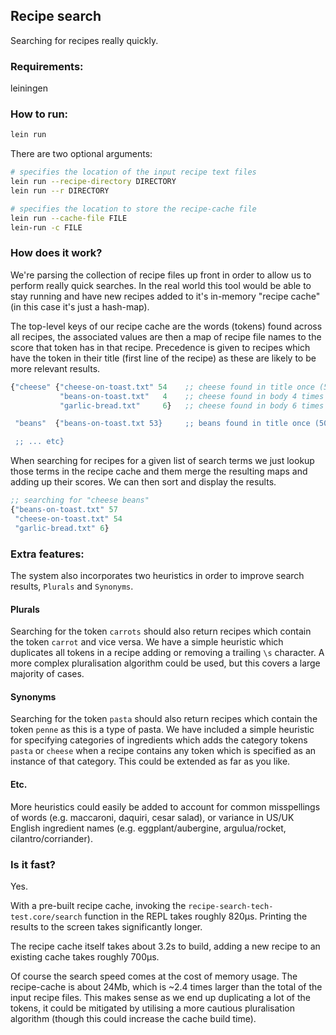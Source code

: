 ## Recipe search

Searching for recipes really quickly.

### Requirements:

leiningen

### How to run:

```Bash
lein run
```

There are two optional arguments:

```Bash
# specifies the location of the input recipe text files
lein run --recipe-directory DIRECTORY
lein run --r DIRECTORY
```

``` Bash
# specifies the location to store the recipe-cache file
lein run --cache-file FILE
lein-run -c FILE
```

### How does it work?

We're parsing the collection of recipe files up front in order to
allow us to perform really quick searches. In the real world this tool
would be able to stay running and have new recipes added to it's
in-memory "recipe cache" (in this case it's just a hash-map).

The top-level keys of our recipe cache are the words (tokens) found
across all recipes, the associated values are then a map of recipe
file names to the score that token has in that recipe. Precedence is
given to recipes which have the token in their title (first line of
the recipe) as these are likely to be more relevant results.

```Clojure
{"cheese" {"cheese-on-toast.txt" 54    ;; cheese found in title once (50pts) and in body 4 times (4 points)
           "beans-on-toast.txt"   4    ;; cheese found in body 4 times (4 points)
           "garlic-bread.txt"     6}   ;; cheese found in body 6 times (6 points)

 "beans"  {"beans-on-toast.txt 53}     ;; beans found in title once (50 pts) and in body 3 times (3 points)

 ;; ... etc}
```

When searching for recipes for a given list of search terms we just
lookup those terms in the recipe cache and them merge the resulting
maps and adding up their scores. We can then sort and display the
results.

```Clojure
;; searching for "cheese beans"
{"beans-on-toast.txt" 57
 "cheese-on-toast.txt" 54
 "garlic-bread.txt" 6}
```

### Extra features:

The system also incorporates two heuristics in order to improve search
results, `Plurals` and `Synonyms`.

#### Plurals

Searching for the token `carrots` should also return recipes which
contain the token `carrot` and vice versa. We have a simple heuristic
which duplicates all tokens in a recipe adding or removing a trailing
`\s` character. A more complex pluralisation algorithm could be used,
but this covers a large majority of cases.

#### Synonyms

Searching for the token `pasta` should also return recipes which
contain the token `penne` as this is a type of pasta. We have included
a simple heuristic for specifying categories of ingredients which adds
the category tokens `pasta` or `cheese` when a recipe contains any
token which is specified as an instance of that category. This could
be extended as far as you like.

#### Etc.

More heuristics could easily be added to account for common
misspellings of words (e.g. maccaroni, daquiri, cesar salad), or
variance in US/UK English ingredient names (e.g. eggplant/aubergine,
argulua/rocket, cilantro/corriander).

### Is it fast?

Yes.

With a pre-built recipe cache, invoking the
`recipe-search-tech-test.core/search`
function in the REPL takes roughly 820µs. Printing the results to the
screen takes significantly longer.

The recipe cache itself takes about 3.2s to build, adding a new recipe
to an existing cache takes roughly 700µs.

Of course the search speed comes at the cost of memory usage. The
recipe-cache is about 24Mb, which is ~2.4 times larger than the total
of the input recipe files. This makes sense as we end up duplicating a
lot of the tokens, it could be mitigated by utilising a more cautious
pluralisation algorithm (though this could increase the cache build
time).
